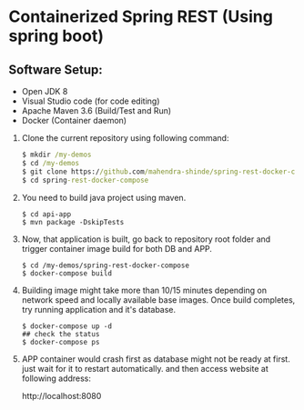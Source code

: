 # Containerized Spring REST (Using spring boot)

## Software Setup:

- Open JDK 8
- Visual Studio code (for code editing)
- Apache Maven 3.6 (Build/Test and Run)
- Docker (Container daemon)

1. Clone the current repository using following command:

   ```cmd
   $ mkdir /my-demos
   $ cd /my-demos
   $ git clone https://github.com/mahendra-shinde/spring-rest-docker-compose
   $ cd spring-rest-docker-compose
   ```

2. You need to build java project using maven.

   ```
   $ cd api-app
   $ mvn package -DskipTests
   ```

3. Now, that application is built, go back to repository root folder and trigger container image build for both DB and APP.

   ```
   $ cd /my-demos/spring-rest-docker-compose
   $ docker-compose build
   ```

4. Building image might take more than 10/15 minutes depending on network speed and locally available base images. Once build completes, try running application and it's database.

   ```
   $ docker-compose up -d
   ## check the status
   $ docker-compose ps
   ```

5. APP container would crash first as database might not be ready at first. just wait for it to restart automatically. and then access website at following address:

   http://localhost:8080
